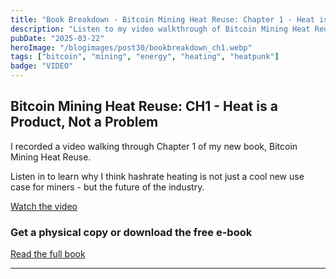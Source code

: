 ```yaml
---
title: "Book Breakdown - Bitcoin Mining Heat Reuse: Chapter 1 - Heat is a Product, Not a Problem"
description: "Listen to my video walkthrough of Bitcoin Mining Heat Reuse: Chapter 1. Why hashrate heat is a product to utilize, not a problem to eliminate."
pubDate: "2025-03-22"
heroImage: "/blogimages/post30/bookbreakdown_ch1.webp"
tags: ["bitcoin", "mining", "energy", "heating", "heatpunk"]
badge: "VIDEO"
---
```


## Bitcoin Mining Heat Reuse: CH1 - Heat is a Product, Not a Problem

I recorded a video walking through Chapter 1 of my new book, Bitcoin Mining Heat Reuse.

Listen in to learn why I think hashrate heating is not just a cool new use case for miners - but the future of the industry.

[Watch the video](https://x.com/tylerkstevens/status/1903462876741771401)

### Get a physical copy or download the free e-book

[Read the full book](https://braiins.com/books/bitcoin-mining-heat-reuse)

---
